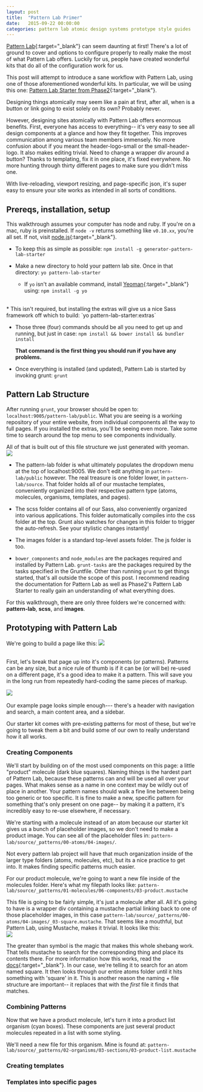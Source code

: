 ```yaml
---
layout: post
title:  "Pattern Lab Primer"
date:   2015-09-22 00:00:00
categories: pattern lab atomic design systems prototype style guides
---
```


[Pattern Lab](http://patternlab.io){:target="_blank"} can seem daunting at first! There's a lot of ground to cover and options to configure properly to really make the most of what Pattern Lab offers. Luckily for us, people have created wonderful kits that do all of the configuration work for us. 

This post will attempt to introduce a sane workflow with Pattern Lab, using one of those aforementioned wonderful kits. In particular, we will be using this one: [Pattern Lab Starter from Phase2](https://github.com/phase2/pattern-lab-starter){:target="_blank"}.

Designing things atomically may seem like a pain at first, after all, when is a button or link going to exist solely on its own? Probably never.

However, designing sites atomically with Pattern Lab offers enormous benefits. First, everyone has access to everything-- it's very easy to see all design components at a glance and how they fit together. This improves communication among various team members immensely. No more confusion about if you meant the header-logo-small or the small-header-logo. It also makes editing trivial. Need to change a wrapper div around a button? Thanks to templating, fix it in one place, it's fixed everywhere. No more hunting through thirty different pages to make sure you didn't miss one.

With live-reloading, viewport resizing, and page-specific json, it's super easy to ensure your site works as intended in all sorts of conditions.

## Prereqs, installation, setup
This walkthrough assumes your computer has node and ruby. If you're on a mac, ruby is preinstalled. If `node -v` returns something like `v0.10.xx`, you're all set. If not, visit [node.js](https://nodejs.org/en/){:target="_blank"}.

* To keep this as simple as possible:
	`npm install -g generator-pattern-lab-starter`

* Make a new directory to hold your pattern lab site. 
Once in that directory: `yo pattern-lab-starter`

	* If `yo` isn't an available command, install [Yeoman](https://yeoman.io){:target="_blank"} using: `npm install -g yo` 
<br>	
* This isn't required, but installing the extras will give us a nice Sass framework off which to build: `yo pattern-lab-starter:extras`

* Those three (four) commands should be all you need to get up and running, but just in case: `npm install && bower install && bundler install`

	**That command is the first thing you should run if you have any problems.**

* Once everything is installed (and updated), Pattern Lab is started by invoking grunt:
`grunt`

## Pattern Lab Structure

After running `grunt`, your browser should be open to: `localhost:9005/pattern-lab/public`. What you are seeing is a working repository of your entire website, from individual components all the way to full pages. If you installed the extras, you'll be seeing even more. Take some time to search around the top menu to see components individually. 

All of that is built out of this file structure we just generated with yeoman. <br>
![](/assets/posts/plprimer/pl-structure.png)

- The pattern-lab folder is what ultimately populates the dropdown menu at the top of localhost:9005. We don't edit anything in `pattern-lab/public` however. The real treasure is one folder lower, in `pattern-lab/source`. 
That folder holds all of our mustache templates, conveniently organized into their respective pattern type (atoms, molecules, organisms, templates, and pages). 

- The scss folder contains all of our Sass, also conveniently organized into various applications. This folder automatically compiles into the css folder at the top. Grunt also watches for changes in this folder to trigger the auto-refresh. See your stylistic changes instantly!

- The images folder is a standard top-level assets folder. The js folder is too.

- `bower_components` and `node_modules` are the packages required and installed by Pattern Lab. `grunt-tasks` are the packages required by the tasks specified in the Gruntfile. Other than running `grunt` to get things started, that's all outside the scope of this post. I recommend reading the documentation for Pattern Lab as well as Phase2's Pattern Lab Starter to really gain an understanding of what everything does.


For this walkthrough, there are only three folders we're concerned with: **pattern-lab**, **scss**, and **images**.


## Prototyping with Pattern Lab


We're going to build a page like this:
![](/assets/posts/plprimer/amazon.png) <br> <br>

First, let's break that page up into it's components (or patterns). Patterns can be any size, but a nice rule of thumb is if it can be (or will be) re-used on a different page, it's a good idea to make it a pattern. This will save you in the long run from repeatedly hard-coding the same pieces of markup. 

![](/assets/posts/plprimer/amazon-components.png) <br> <br>
Our example page looks simple enough--- there's a header with navigation and search, a main content area, and a sidebar.

Our starter kit comes with pre-existing patterns for most of these, but we're going to tweak them a bit and build some of our own to really understand how it all works.

### Creating Components
We'll start by building on of the most used components on this page: a little "product" molecule (dark blue squares). Naming things is the hardest part of Pattern Lab, because these patterns can and will be used all over your pages. What makes sense as a name in one context may be wildly out of place in another. Your pattern names should walk a fine line between being too generic or too specific. It is fine to make a new, specific pattern for something that's only present on one page-- by making it a pattern, it's incredibly easy to re-use elsewhere, if necessary.

We're starting with a molecule instead of an atom because our starter kit gives us a bunch of placeholder images, so we don't need to make a product image. You can see all of the placeholder files in: `pattern-lab/source/_patterns/00-atoms/04-images/`.

Not every pattern lab project will have that much organization inside of the larger type folders (atoms, molecules, etc), but its a nice practice to get into. It makes finding specific patterns much easier.

For our product molecule, we're going to want a new file inside of the molecules folder. Here's what my filepath looks like: `pattern-lab/source/_patterns/01-molecules/06-components/03-product.mustache`

This file is going to be fairly simple, it's just a molecule after all. All it's going to have is a wrapper div containing a mustache partial linking back to one of those placeholder images, in this case `pattern-lab/source/_patterns/00-atoms/04-images/_03-square.mustache`. That seems like a mouthful, but Pattern Lab, using Mustache, makes it trivial. It looks like this: <br>
![](/assets/posts/plprimer/prodmolecule.png)<br>

The greater than symbol is the magic that makes this whole shebang work. That tells mustache to search for the corresponding thing and place its contents there. For more information how this works, read the [docs](http://patternlab.io/docs/pattern-including.html){:target="_blank"}. In our case, we're telling it to search for an atom named square. It then looks through our entire atoms folder until it hits something with 'square' in it. This is another reason the naming + file structure are important-- it replaces that with the _first_ file it finds that matches. 


### Combining Patterns
Now that we have a product molecule, let's turn it into a product list organism (cyan boxes). These components are just several product molecules repeated in a list with some styling. 

We'll need a new file for this organism. Mine is found at: `pattern-lab/source/_patterns/02-organisms/03-sections/03-product-list.mustache`


### Creating templates
### Templates into specific pages